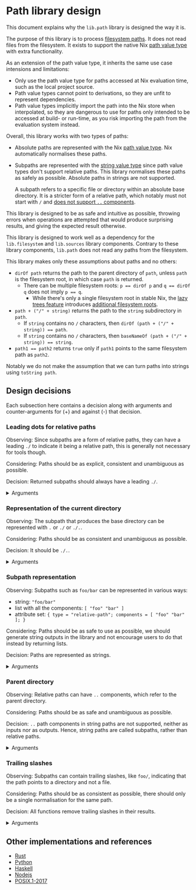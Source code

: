 # Path library design

This document explains why the `lib.path` library is designed the way it is.

The purpose of this library is to process [filesystem paths]. It does not read files from the filesystem.
It exists to support the native Nix [path value type] with extra functionality.

[filesystem paths]: https://en.m.wikipedia.org/wiki/Path_(computing)
[path value type]: https://nixos.org/manual/nix/stable/language/values.html#type-path

As an extension of the path value type, it inherits the same use case intensions and limitations:
- Only use the path value type for paths accessed at Nix evaluation time, such as the local project source.
- Path value types cannot point to derivations, so they are unfit to represent dependencies.
- Path value types implicitly import the path into the Nix store when interpolated, so they are dangerous to use for paths only intended to be accessed at build- or run-time, as you risk importing the path from the evaluation system instead.

Overall, this library works with two types of paths:
- Absolute paths are represented with the Nix [path value type]. Nix automatically normalises these paths.
- Subpaths are represented with the [string value type] since path value types don't support relative paths. This library normalises these paths as safely as possible. Absolute paths in strings are not supported.

  A subpath refers to a specific file or directory within an absolute base directory.
  It is a stricter form of a relative path, which notably must not start with `/` and [does not support `..` components](#parents).

[string value type]: https://nixos.org/manual/nix/stable/language/values.html#type-string

This library is designed to be as safe and intuitive as possible, throwing errors when operations are attempted that would produce surprising results, and giving the expected result otherwise.

This library is designed to work well as a dependency for the `lib.filesystem` and `lib.sources` library components. Contrary to these library components, `lib.path` does not read any paths from the filesystem.

This library makes only these assumptions about paths and no others:
- `dirOf path` returns the path to the parent directory of `path`, unless `path` is the filesystem root, in which case `path` is returned.
  - There can be multiple filesystem roots: `p == dirOf p` and `q == dirOf q` does not imply `p == q`.
    - While there's only a single filesystem root in stable Nix, the [lazy trees feature](https://github.com/NixOS/nix/pull/6530) introduces [additional filesystem roots](https://github.com/NixOS/nix/pull/6530#discussion_r1041442173).
- `path + ("/" + string)` returns the path to the `string` subdirectory in `path`.
  - If `string` contains no `/` characters, then `dirOf (path + ("/" + string)) == path`.
  - If `string` contains no `/` characters, then `baseNameOf (path + ("/" + string)) == string`.
- `path1 == path2` returns `true` only if `path1` points to the same filesystem path as `path2`.

Notably we do not make the assumption that we can turn paths into strings using `toString path`.

## Design decisions

Each subsection here contains a decision along with arguments and counter-arguments for (+) and against (-) that decision.

### Leading dots for relative paths
[leading-dots]: #leading-dots-for-relative-paths

Observing: Since subpaths are a form of relative paths, they can have a leading `./` to indicate it being a relative path, this is generally not necessary for tools though.

Considering: Paths should be as explicit, consistent and unambiguous as possible.

Decision: Returned subpaths should always have a leading `./`.

<details>
<summary>Arguments</summary>

- :heavy_plus_sign: In shells, just running `foo` as a command wouldn't execute the file `foo`, whereas `./foo` would execute the file. In contrast, `foo/bar` does execute that file without the need for `./`. This can lead to confusion about when a `./` needs to be prefixed. If a `./` is always included, this becomes a non-issue. This effectively then means that paths don't overlap with command names.
- :heavy_plus_sign: Prepending with `./` makes the subpaths always valid as relative Nix path expressions.
- :heavy_plus_sign: Using paths in command line arguments could give problems if not escaped properly, e.g. if a path was `--version`. This is not a problem with `./--version`. This effectively then means that paths don't overlap with GNU-style command line options.
- :heavy_minus_sign: `./` is not required to resolve relative paths, resolution always has an implicit `./` as prefix.
- :heavy_minus_sign: It's less noisy without the `./`, e.g. in error messages.
  - :heavy_plus_sign: But similarly, it could be confusing whether something was even a path.
    e.g. `foo` could be anything, but `./foo` is more clearly a path.
- :heavy_plus_sign: Makes it more uniform with absolute paths (those always start with `/`).
  - :heavy_minus_sign: That is not relevant for practical purposes.
- :heavy_plus_sign: `find` also outputs results with `./`.
  - :heavy_minus_sign: But only if you give it an argument of `.`. If you give it the argument `some-directory`, it won't prefix that.
- :heavy_minus_sign: `realpath --relative-to` doesn't prefix relative paths with `./`.
  - :heavy_plus_sign: There is no need to return the same result as `realpath`.

</details>

### Representation of the current directory
[curdir]: #representation-of-the-current-directory

Observing: The subpath that produces the base directory can be represented with `.` or `./` or `./.`.

Considering: Paths should be as consistent and unambiguous as possible.

Decision: It should be `./.`.

<details>
<summary>Arguments</summary>

- :heavy_plus_sign: `./` would be inconsistent with [the decision to not persist trailing slashes](#trailing-slashes).
- :heavy_minus_sign: `.` is how `realpath` normalises paths.
- :heavy_plus_sign: `.` can be interpreted as a shell command (it's a builtin for sourcing files in `bash` and `zsh`).
- :heavy_plus_sign: `.` would be the only path without a `/`. It could not be used as a Nix path expression, since those require at least one `/` to be parsed as such.
- :heavy_minus_sign: `./.` is rather long.
  - :heavy_minus_sign: We don't require users to type this though, as it's only output by the library.
    As inputs all three variants are supported for subpaths (and we can't do anything about absolute paths)
- :heavy_minus_sign: `builtins.dirOf "foo" == "."`, so `.` would be consistent with that.
- :heavy_plus_sign: `./.` is consistent with the [decision to have leading `./`](#leading-dots).
- :heavy_plus_sign: `./.` is a valid Nix path expression, although this property does not hold for every relative path or subpath.

</details>

### Subpath representation
[relrepr]: #subpath-representation

Observing: Subpaths such as `foo/bar` can be represented in various ways:
- string: `"foo/bar"`
- list with all the components: `[ "foo" "bar" ]`
- attribute set: `{ type = "relative-path"; components = [ "foo" "bar" ]; }`

Considering: Paths should be as safe to use as possible, we should generate string outputs in the library and not encourage users to do that instead by returning lists.

Decision: Paths are represented as strings.

<details>
<summary>Arguments</summary>

- :heavy_plus_sign: It's simpler for the users of the library. One doesn't have to convert a path a string before it can be used.
  - :heavy_plus_sign: Naively converting the list representation to a string with `concatStringsSep "/"` would break for `[]`, requiring library users to be more careful.
- :heavy_plus_sign: It doesn't encourage people to do their own path processing and instead use the library.
  With a list representation it would seem easy to just use `lib.lists.init` to get the parent directory, but then it breaks for `.`, which would be represented as `[ ]`.
- :heavy_plus_sign: `+` is convenient and doesn't work on lists and attribute sets.
  - :heavy_minus_sign: Shouldn't use `+` anyways, we export safer functions for path manipulation.

</details>

### Parent directory
[parents]: #parent-directory

Observing: Relative paths can have `..` components, which refer to the parent directory.

Considering: Paths should be as safe and unambiguous as possible.

Decision: `..` path components in string paths are not supported, neither as inputs nor as outputs. Hence, string paths are called subpaths, rather than relative paths.

<details>
<summary>Arguments</summary>

- :heavy_plus_sign: If we wanted relative paths to behave according to the "physical" interpretation (as a directory tree with relations between nodes), it would require resolving symlinks, since e.g. `foo/..` would not be the same as `.` if `foo` is a symlink.
  - :heavy_minus_sign: The "logical" interpretation is also valid (treating paths as a sequence of names), and is used by some software. It is simpler, and not using symlinks at all is safer.
  - :heavy_plus_sign: Mixing both models can lead to surprises.
  - :heavy_plus_sign: We can't resolve symlinks without filesystem access.
  - :heavy_plus_sign: Nix also doesn't support reading symlinks at evaluation time.
  - :heavy_minus_sign: We could just not handle such cases, e.g. `equals "foo" "foo/bar/.. == false`. The paths are different, we don't need to check whether the paths point to the same thing.
    - :heavy_plus_sign: Assume we said `relativeTo /foo /bar == "../bar"`. If this is used like `/bar/../foo` in the end, and `bar` turns out to be a symlink to somewhere else, this won't be accurate.
      - :heavy_minus_sign: We could decide to not support such ambiguous operations, or mark them as such, e.g. the normal `relativeTo` will error on such a case, but there could be `extendedRelativeTo` supporting that.
- :heavy_minus_sign: `..` are a part of paths, a path library should therefore support it.
  - :heavy_plus_sign: If we can convincingly argue that all such use cases are better done e.g. with runtime tools, the library not supporting it can nudge people towards using those.
- :heavy_minus_sign: We could allow "..", but only in the prefix.
  - :heavy_plus_sign: Then we'd have to throw an error for doing `append /some/path "../foo"`, making it non-composable.
  - :heavy_plus_sign: The same is for returning paths with `..`: `relativeTo /foo /bar => "../bar"` would produce a non-composable path.
- :heavy_plus_sign: We argue that `..` is not needed at the Nix evaluation level, since we'd always start evaluation from the project root and don't go up from there.
  - :heavy_plus_sign: `..` is supported in Nix paths, turning them into absolute paths.
    - :heavy_minus_sign: This is ambiguous in the presence of symlinks.
- :heavy_plus_sign: If you need `..` for building or runtime, you can use build-/run-time tooling to create those (e.g. `realpath` with `--relative-to`), or use absolute paths instead.
  This also gives you the ability to correctly handle symlinks.

</details>

### Trailing slashes
[trailing-slashes]: #trailing-slashes

Observing: Subpaths can contain trailing slashes, like `foo/`, indicating that the path points to a directory and not a file.

Considering: Paths should be as consistent as possible, there should only be a single normalisation for the same path.

Decision: All functions remove trailing slashes in their results.

<details>
<summary>Arguments</summary>

- :heavy_plus_sign: It allows normalisations to be unique, in that there's only a single normalisation for the same path. If trailing slashes were preserved, both `foo/bar` and `foo/bar/` would be valid but different normalisations for the same path.
- Comparison to other frameworks to figure out the least surprising behavior:
  - :heavy_plus_sign: Nix itself doesn't support trailing slashes when parsing and doesn't preserve them when appending paths.
  - :heavy_minus_sign: [Rust's std::path](https://doc.rust-lang.org/std/path/index.html) does preserve them during [construction](https://doc.rust-lang.org/std/path/struct.Path.html#method.new).
    - :heavy_plus_sign: Doesn't preserve them when returning individual [components](https://doc.rust-lang.org/std/path/struct.Path.html#method.components).
    - :heavy_plus_sign: Doesn't preserve them when [canonicalizing](https://doc.rust-lang.org/std/path/struct.Path.html#method.canonicalize).
  - :heavy_plus_sign: [Python 3's pathlib](https://docs.python.org/3/library/pathlib.html#module-pathlib) doesn't preserve them during [construction](https://docs.python.org/3/library/pathlib.html#pathlib.PurePath).
    - Notably it represents the individual components as a list internally.
  - :heavy_minus_sign: [Haskell's filepath](https://hackage.haskell.org/package/filepath-1.4.100.0) has [explicit support](https://hackage.haskell.org/package/filepath-1.4.100.0/docs/System-FilePath.html#g:6) for handling trailing slashes.
    - :heavy_minus_sign: Does preserve them for [normalisation](https://hackage.haskell.org/package/filepath-1.4.100.0/docs/System-FilePath.html#v:normalise).
  - :heavy_minus_sign: [NodeJS's Path library](https://nodejs.org/api/path.html) preserves trailing slashes for [normalisation](https://nodejs.org/api/path.html#pathnormalizepath).
    - :heavy_plus_sign: For [parsing a path](https://nodejs.org/api/path.html#pathparsepath) into its significant elements, trailing slashes are not preserved.
- :heavy_plus_sign: Nix's builtin function `dirOf` gives an unexpected result for paths with trailing slashes: `dirOf "foo/bar/" == "foo/bar"`.
  Inconsistently, `baseNameOf` works correctly though: `baseNameOf "foo/bar/" == "bar"`.
  - :heavy_minus_sign: We are writing a path library to improve handling of paths though, so we shouldn't use these functions and discourage their use.
- :heavy_minus_sign: Unexpected result when normalising intermediate paths, like `relative.normalise ("foo" + "/") + "bar" == "foobar"`.
  - :heavy_plus_sign: This is not a practical use case though.
  - :heavy_plus_sign: Don't use `+` to append paths, this library has a `join` function for that.
    - :heavy_minus_sign: Users might use `+` out of habit though.
- :heavy_plus_sign: The `realpath` command also removes trailing slashes.
- :heavy_plus_sign: Even with a trailing slash, the path is the same, it's only an indication that it's a directory.

</details>

## Other implementations and references

- [Rust](https://doc.rust-lang.org/std/path/struct.Path.html)
- [Python](https://docs.python.org/3/library/pathlib.html)
- [Haskell](https://hackage.haskell.org/package/filepath-1.4.100.0/docs/System-FilePath.html)
- [Nodejs](https://nodejs.org/api/path.html)
- [POSIX.1-2017](https://pubs.opengroup.org/onlinepubs/9699919799/nframe.html)
